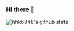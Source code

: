 ### Hi there 👋
![hhk6848's github stats](https://github-readme-stats.vercel.app/api?username=hhk6848&show_icons=true)
